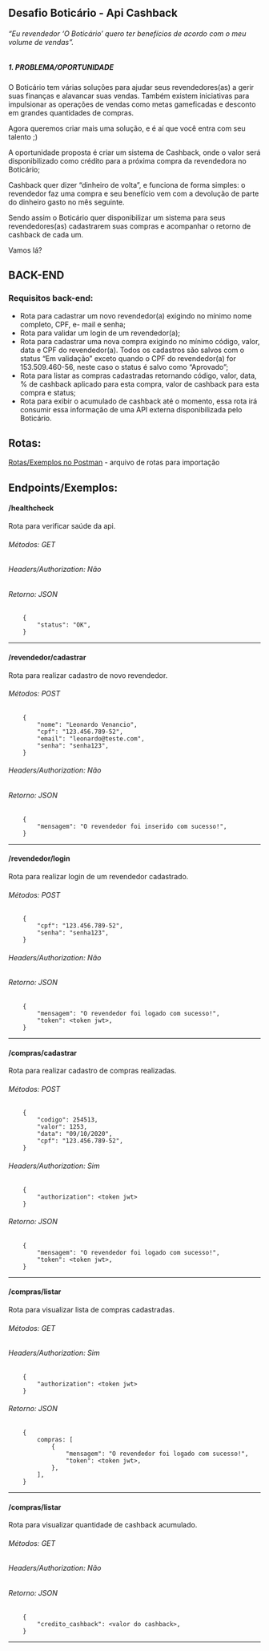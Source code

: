 ## Desafio Boticário - Api Cashback
###### “Eu revendedor ‘O Boticário’ quero ter benefícios de acordo com o meu volume de vendas”.

##### 1. PROBLEMA/OPORTUNIDADE
O Boticário tem várias soluções para ajudar seus revendedores(as) a gerir suas finanças e
alavancar suas vendas. Também existem iniciativas para impulsionar as operações de vendas
como metas gameficadas e desconto em grandes quantidades de compras.

Agora queremos criar mais uma solução, e é aí que você entra com seu talento ;)

A oportunidade proposta é criar um sistema de Cashback, onde o valor será disponibilizado
como crédito para a próxima compra da revendedora no Boticário;

Cashback quer dizer “dinheiro de volta”, e funciona de forma simples: o revendedor faz uma
compra e seu benefício vem com a devolução de parte do dinheiro gasto no mês seguinte.

Sendo assim o Boticário quer disponibilizar um sistema para seus revendedores(as)
cadastrarem suas compras e acompanhar o retorno de cashback de cada um.

Vamos lá?

## BACK-END
### Requisitos back-end:

- Rota para cadastrar um novo revendedor(a) exigindo no mínimo nome completo, CPF,
e- mail e senha;
- Rota para validar um login de um revendedor(a);
- Rota para cadastrar uma nova compra exigindo no mínimo código, valor, data e CPF do
revendedor(a). Todos os cadastros são salvos com o status “Em validação” exceto
quando o CPF do revendedor(a) for 153.509.460-56, neste caso o status é salvo como
“Aprovado”;
- Rota para listar as compras cadastradas retornando código, valor, data, % de cashback
aplicado para esta compra, valor de cashback para esta compra e status;
- Rota para exibir o acumulado de cashback até o momento, essa rota irá consumir essa
informação de uma API externa disponibilizada pelo Boticário.

## Rotas:
[Rotas/Exemplos no Postman](BoticarioApi.postman_collection.json) - arquivo de rotas para importação

## Endpoints/Exemplos:

#### /healthcheck

Rota para verificar saúde da api.

###### Métodos: GET
###### Headers/Authorization: Não
###### Retorno: JSON
        {
            "status": "OK",
        }

---

#### /revendedor/cadastrar

Rota para realizar cadastro de novo revendedor.

###### Métodos: POST
        {
            "nome": "Leonardo Venancio",
            "cpf": "123.456.789-52",
            "email": "leonardo@teste.com",
            "senha": "senha123",
        }
###### Headers/Authorization: Não
###### Retorno: JSON
        {
            "mensagem": "O revendedor foi inserido com sucesso!",
        }

---

#### /revendedor/login

Rota para realizar login de um revendedor cadastrado.

###### Métodos: POST
        {
            "cpf": "123.456.789-52",
            "senha": "senha123",
        }
###### Headers/Authorization: Não
###### Retorno: JSON
        {
            "mensagem": "O revendedor foi logado com sucesso!",
            "token": <token jwt>,
        }

---

#### /compras/cadastrar

Rota para realizar cadastro de compras realizadas.

###### Métodos: POST
        {
            "codigo": 254513,
            "valor": 1253,
            "data": "09/10/2020",
            "cpf": "123.456.789-52",
        }
###### Headers/Authorization: Sim
        {
            "authorization": <token jwt>
        }
###### Retorno: JSON
        {
            "mensagem": "O revendedor foi logado com sucesso!",
            "token": <token jwt>,
        }

---

#### /compras/listar

Rota para visualizar lista de compras cadastradas.

###### Métodos: GET
###### Headers/Authorization: Sim
        {
            "authorization": <token jwt>
        }
###### Retorno: JSON
        {   
            compras: [
                {
                    "mensagem": "O revendedor foi logado com sucesso!",
                    "token": <token jwt>,
                },
            ],
        }

---

#### /compras/listar

Rota para visualizar quantidade de cashback acumulado.

###### Métodos: GET
###### Headers/Authorization: Não
###### Retorno: JSON
        {   
            "credito_cashback": <valor do cashback>,
        }

---
